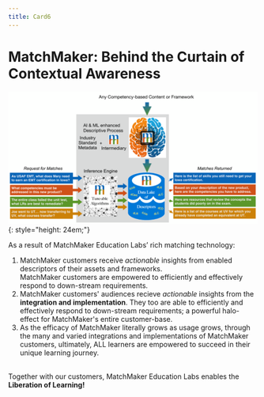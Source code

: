 ```yaml
---
title: Card6
---
```

# MatchMaker: Behind the Curtain of Contextual Awareness


![MatchMaker Complete Diagram](/mmassets/MM-Complete-v2.svg){: style="height: 24em;"}

As a result of MatchMaker Education Labs’ rich matching technology:

1. MatchMaker customers receive *actionable* insights from enabled descriptors of their assets and frameworks.<br/> MatchMaker customers are empowered to efficiently and effectively respond to down-stream requirements. 
2. MatchMaker customers' audiences recieve *actionable* insights from the  **integration and implementation**. They too are able to efficiently and effectively respond to down-stream requirements; a powerful halo-effect for MatchMaker's entire customer-base. 
3. As the efficacy of MatchMaker literally grows as usage grows, through the many and varied integrations and implementations of MatchMaker customers, ultimately, ALL learners are empowered to succeed in their unique learning journey.<br/><br/>
<p class="text-center">Together with our customers, MatchMaker Education Labs enables the <strong>Liberation of Learning<strong>!</p>

